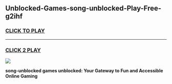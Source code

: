 
## Unblocked-Games-song-unblocked-Play-Free-g2ihf
<h3>
<a href="https://premium76.site?title=song-unblocked&ref=10A">CLICK TO PLAY</a></h3>
<hr>

<h3>
<a href="https://premium76.site?title=song-unblocked&ref=10A">CLICK 2 PLAY</a>
  
</h3>

<a href="https://premium76.site?title=song-unblocked&ref=10A"><img src="https://clearcache.store/games.png"></a>


**song-unblocked games unblocked: Your Gateway to Fun and Accessible Online Gaming**
